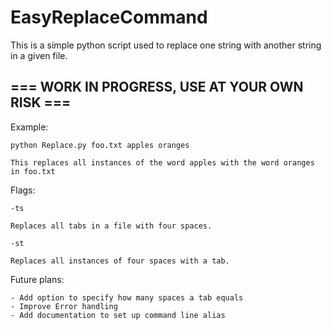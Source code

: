 # EasyReplaceCommand
This is a simple python script used to replace one string with another string in a given file.

## === WORK IN PROGRESS, USE AT YOUR OWN RISK ===

Example:

    python Replace.py foo.txt apples oranges

    This replaces all instances of the word apples with the word oranges in foo.txt

Flags:

	-ts

	Replaces all tabs in a file with four spaces.

	-st

	Replaces all instances of four spaces with a tab.

Future plans:

	- Add option to specify how many spaces a tab equals
	- Improve Error handling
	- Add documentation to set up command line alias
